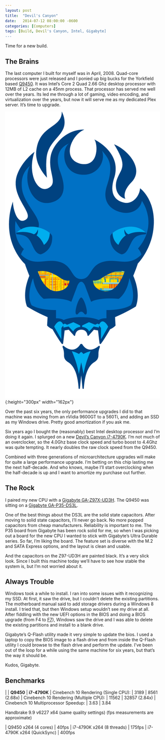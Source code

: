 ```yaml
---
layout: post
title:  "Devil's Canyon"
date:   2014-07-12 08:00:00 -0600
categories: [Computers]
tags: [Build, Devil's Canyon, Intel, Gigabyte]
---
```


Time for a new build.

## The Brains

The last computer I built for myself was in April, 2008. Quad-core processors were just released and I ponied up big bucks for the Yorkfield based [Q9450](http://ark.intel.com/products/33923/Intel-Core2-Quad-Processor-Q9450-12M-Cache-2_66-GHz-1333-MHz-FSB). It was Intel’s Core 2 Quad 2.66 Ghz desktop processor with 12MB of L2 cache on a 45nm process. That processor has served me well over the years. Its led me through a lot of gaming, video encoding, and virtualization over the years, but now it will serve me as my dedicated Plex server. It’s time to upgrade.

![Devil's Canyon](/assets/2014/07/devilscanyon.png){:height="300px" width="162px"}

Over the past six years, the only performance upgrades I did to that machine was moving from an nVidia 9600GT to a 560Ti, and adding an SSD as my Windows drive. Pretty good amortization if you ask me.

Six years ago I bought the (reasonably) best Intel desktop processor and I’m doing it again. I splurged on a new [Devil’s Canyon i7-4790K](http://ark.intel.com/compare/80807,33923). I’m not much of an overclocker, so the 4.0Ghz base clock speed and turbo boost to 4.4Ghz was quite tempting. It nearly doubles the raw clock speed from the Q9450.

Combined with three generations of microarchitecture upgrades will make for quite a large performance upgrade. I’m betting on this chip lasting me the next half-decade. And who knows, maybe I’ll start overclocking when the half-decade is up and I want to amortize my purchase out further.

## The Rock

I paired my new CPU with a [Gigabyte GA-Z97X-UD3H](http://www.gigabyte.com/products/product-page.aspx?pid=4960#ov). The Q9450 was sitting on a [Gigabyte GA-P35-DS3L](http://www.gigabyte.com/products/product-page.aspx?pid=2599#ov).

One of the best things about the DS3L are the solid state capacitors. After moving to solid state capacitors, I’ll never go back. No more popped capacitors from cheap manufacturers. Reliability is important to me. The P35 board from Gigabyte has been rock solid for me, so when I was picking out a board for the new CPU I wanted to stick with Gigabyte’s Ultra Durable series. So far, I’m liking the board. The feature set is diverse with the M.2 and SATA Express options, and the layout is clean and usable.

And the capacitors on the Z97-UD3H are painted black. It’s a very slick look. Since I built this machine today we’ll have to see how stable the system is, but I’m not worried about it.

## Always Trouble

Windows took a while to install. I ran into some issues with it recognizing my SSD. At first, it saw the drive, but I couldn’t delete the existing partitions. The motherboard manual said to add storage drivers during a Windows 8 install. I tried that, but then Windows setup wouldn’t see my drive at all. After fiddling with the new UEFI options in the BIOS and doing a BIOS upgrade (from F4 to [F7](http://www.gigabyte.com/products/product-page.aspx?pid=4960#bios)), Windows saw the drive and I was able to delete the existing partitions and install to a blank drive.

Gigabyte’s Q-Flash utility made it very simple to update the bios. I used a laptop to copy the BIOS image to a flash drive and from inside the Q-Flash utility I could browse to the flash drive and perform the update. I’ve been out of the loop for a while using the same machine for six years, but that’s the way it should be.

Kudos, Gigabyte.

## Benchmarks

| | **Q9450** | **i7-4790K**
| Cinebench 10 Rendering (Single CPU):   | 3189  | 8561  (2.68x)
| Cinebench 10 Rendering (Multiple CPU): | 11562 | 32857 (2.84x)
| Cinebench 10 Multiprocessor Speedup:   | 3.63  | 3.84

Handbrake 9.9 v6227 x64 (same quality settings)
(fps measurements are approximate)

| Q9450    x264 (4 cores)   | 40fps
| i7-4790K x264 (8 threads) | 175fps
| i7-4790K x264 (QuickSync) | 400fps
